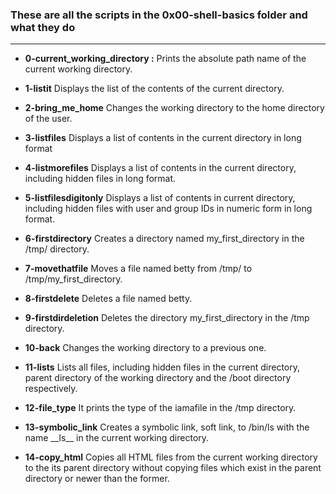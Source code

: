 ### These are all the scripts in the 0x00-shell-basics folder and what they do
---


* __0-current\_working\_directory :__   Prints the absolute path name of the current working directory.

* __1-listit__   Displays the list of the contents of the current directory.

* __2-bring\_me\_home__   Changes the working directory to the home directory of the user.

* __3-listfiles__   Displays a list of contents in the current directory in long format

* __4-listmorefiles__   Displays a list of contents in the current directory, including hidden files in long format.

* __5-listfilesdigitonly__   Displays a list of contents in current directory, including hidden files with user and group IDs in numeric form in long format.

* __6-firstdirectory__   Creates a directory named my\_first\_directory in the \/tmp\/ directory.

* __7-movethatfile__   Moves a file named betty from \/tmp\/ to \/tmp\/my\_first\_directory.

* __8-firstdelete__   Deletes a file named betty.

* __9-firstdirdeletion__    Deletes the directory my\_first\_directory in the \/tmp directory.

* __10-back__   Changes the working directory to a previous one.

* __11-lists__   Lists all files, including hidden files in the current directory, parent directory of the working directory and the \/boot directory respectively.

* __12-file\_type__   It prints the type of the iamafile in the \/tmp directory.

* __13-symbolic\_link__   Creates a symbolic link, soft link, to \/bin\/ls with the name \_\_ls\_\_ in the current working directory.
 
* __14-copy\_html__   Copies all HTML files from the current working directory to the its parent directory without copying files which exist in the parent directory or newer than the former.
